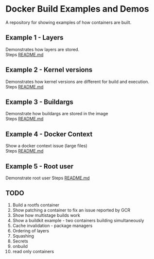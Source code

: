 # Docker Build Examples and Demos
A repository for showing examples of how containers are built. 

## Example 1 - Layers
Demonstrates how layers are stored.  
Steps [README.md](./step1/README.md)  


## Example 2 - Kernel versions
Demonstrates how kernel versions are different for build and execution.  
Steps [README.md](./step2/README.md)  


## Example 3 - Buildargs 
Demonstrate how buildargs are stored in the image  
Steps [README.md](./step3/README.md)  


## Example 4 - Docker Context 
Show a docker context issue (large files)  
Steps [README.md](./step4/README.md)  


## Example 5 - Root user 
Demonstrate root user
Steps [README.md](./step5/README.md)  


## TODO
1. Build a rootfs container
1. Show patching a container to fix an issue reported by GCR
1. Show how multistage builds work 
1. Show a buildkit example - two containers building simultaneously 
1. Cache invalidation - package managers 
1. Ordering of layers
1. Squashing
1. Secrets
1. onbuild
1. read only containers